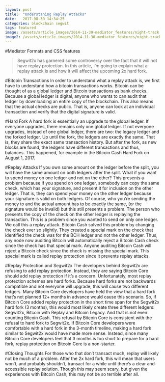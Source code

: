 ```yaml
---
layout: post
title:  "Understaning Replay Attacks"
date:   2017-08-30 14:34:25
categories: blockchain segwit
tags: featured
image: /assets/article_images/2014-11-30-mediator_features/night-track.JPG
image2: /assets/article_images/2014-11-30-mediator_features/night-track-mobile.JPG
---
```

#Mediator Formats and CSS features

>Segwit2x has garnered some controversy over the fact that it will not have replay protection. In this article, I’m going to explain what a replay attack is and how it will affect the upcoming 2x hard fork.

#Bitcoin Transactions
In order to understand what a replay attack is, we first have to understand how a bitcoin transactions works.
Bitcoin can be thought of as a global ledger and Bitcoin transactions as bank checks. Because a global ledger is digital, anyone who wants to can audit that ledger by downloading an entire copy of the blockchain.
This also means that the actual checks are public. That is, anyone can look at an individual transaction and verify that the digital signature is valid.

#Hard Fork
A hard fork is essentially an upgrade to the global ledger. If everyone upgrades, there remains only one global ledger. If not everyone upgrades, instead of one global ledger, there are two: the legacy ledger and the forked ledger.
Up until the fork, the ledgers are exactly the same. That is, they share the exact same transaction history. But after the fork, as new blocks are found, the ledgers have different transactions and thus, balances.
This happened, for example in the Bitcoin Cash Hard Fork on August 1, 2017.

#Replay Attacks
If you own some amount on the ledger before the split, you will have the same amount on both ledgers after the split. What if you want to spend money on one ledger and not on the other?
This presents a problem because if you spend on one ledger, somebody can copy the same check, which has your signature, and present it for inclusion on the other ledger. That is, they can spend your money on the other ledger because your signature is valid on both ledgers. Of course, who you’re sending the money to and the actual amount has to be exactly the same, (or the signature would be invalid) but this still presents a problem.
The person who presents the copy of the check on the other ledger is replaying the transaction. This is a problem since you wanted to send on only one ledger. We call this a replay attack.
Bitcoin Cash solved this problem by changing the check ever so slightly. They created a special mark on the check that identified the check was for the BCH ledger and not the other ledger.
Thus, any node now auditing Bitcoin will automatically reject a Bitcoin Cash check since the check has that special mark. Anyone auditing Bitcoin Cash will reject a Bitcoin check since the check is missing the special mark.
This special mark is called replay protection since it prevents replay attacks.


#Replay Protection and Segwit2x
The developers behind Segwit2x are refusing to add replay protection. Instead, they are saying Bitcoin Core should add replay protection if it’s a concern.
Unfortunately, most replay protection schemes are hard forks. Because hard forks are not backwards compatible and not everyone will upgrade, this will cause two different ledgers. Many Bitcoin Core developers have held the view that a hard fork that’s not planned 12+ months in advance would cause this scenario.
So, if Bitcoin Core added replay protection in the short time span for the Segwit2x hard fork (3 months), this would most likely create three different ledgers: Segwit2x, Bitcoin with Replay and Bitcoin Legacy. And that is not even counting Bitcoin Cash.
This refusal by Bitcoin Core is consistent with the refusal to hard fork to Segwit2x. If Bitcoin Core developers were comfortable with a hard fork in the 3-month timeline, making a hard fork similar to Segwit2x would have made more sense. Instead, since many Bitcoin Core developers feel that 3 months is too short to prepare for a hard fork, replay protection on Bitcoin Core is a non-starter.

#Closing Thoughts
For those who that don’t transact much, replay will likely not be much of a problem. After the 2x hard fork, this will mean that users won’t, and probably shouldn’t, transact for a while until there’s a clear and accessible replay solution.
Though this may seem scary, but given the experiences with Bitcoin Cash, this may not be so terrible after all.